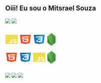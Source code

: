 ## Oiii! Eu sou o Mitsrael Souza
<a href="https://github.com/M-its"></a>
  <img align="center" height="158em" src="https://github-readme-stats-eight-theta.vercel.app/api?username=M-its&show_icons=true&theme=react"/>
  <img align="center" height="158em" src="https://github-readme-stats.vercel.app/api/top-langs/?username=M-its&layout=compact&langs_count=8&theme=react"/>

<div style="display: inline_block"><br>
  <img align="center" alt="Js" height="30" width="40" src="https://raw.githubusercontent.com/devicons/devicon/master/icons/javascript/javascript-plain.svg">
  <img align="center" alt="HTML" height="30" width="40" src="https://raw.githubusercontent.com/devicons/devicon/master/icons/html5/html5-original.svg">
  <img align="center" alt="CSS" height="30" width="40" src="https://raw.githubusercontent.com/devicons/devicon/master/icons/css3/css3-original.svg">
  <img align="center" alt="nodejs" width="30" height="40" src="https://raw.githubusercontent.com/devicons/devicon/master/icons/nodejs/nodejs-original.svg"/>
</div>

<div style="display: inline_block"><br>
  <img align="center" alt="HTML" height="30" width="40" src="https://raw.githubusercontent.com/devicons/devicon/master/icons/html5/html5-original.svg">
  <img align="center" alt="CSS" height="30" width="40" src="https://raw.githubusercontent.com/devicons/devicon/master/icons/css3/css3-original.svg">
  <img align="center" alt="JS" height="30" width="40" src="https://raw.githubusercontent.com/devicons/devicon/master/icons/javascript/javascript-plain.svg">
  <img align="center" alt="NodeJs" width="30" height="40" src="https://raw.githubusercontent.com/devicons/devicon/master/icons/nodejs/nodejs-original.svg"/>
</div>

##

<a href = "mailto: mitsrael9@gmail.com"><img src="https://img.shields.io/badge/-Gmail-%23EA4335?style=for-the-badge&logo=gmail&logoColor=white" target="_blank"></a>
<a href="https://www.linkedin.com/in/mitsrael-souza-410415162/" target="_blank"><img src="https://img.shields.io/badge/-LinkedIn-%230077B5?style=for-the-badge&logo=linkedin&logoColor=white" target="_blank"></a>
<a href="https://twitter.com/Mitsrael_Souza" target="_blank"><img src="https://img.shields.io/badge/-Twitter-00AEFF?style=for-the-badge&logo=Twitter&logoColor=white" target="_blank"></a>
